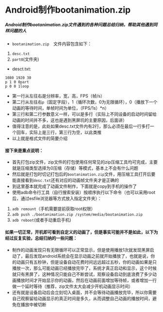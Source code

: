 # Android制作bootanimation.zip
##### Android制作bootanimation.zip文件遇到的各种问题总结归纳，帮助其他遇到同样问题的人
- `bootanimation.zip`　文件内容包含如下：
1. `desc.txt`
2. `part0`(文件夹)
- desct.txt:
```
1080 1920 30
p 1 0 0part
p 0 0 1loop
```
- 第一行从左往右是分辨率，宽，高，FPS（帧/s）
- 第二行从左往右`p`（固定字段），1（循环次数，0为无限循环），0（播放下一个动画的等待时间，单帧时间为单位，（FPS/1s）*n）
- 第三行和第二行参数意义一样，可以是多行（实际上不同设备的启动时间留给动画的时间并不多，这也是遇到黑屏坑的主要原因，后面讲）
- 值得注意的是，此处如果desc.txt文件内有2行，那么必须在最后一行多打一个回车，实际上是三行，第三行为空，以此类推
- 以上就是格式文件的简要介绍

#### 接下来是重点说明：
- 首先打包zip文件，zip文件的打包使用任何常见的zip压缩工具均可完成，主要就是压缩类型选择为0压缩（存储）等模式，基本上不会有什么问题
- 然后就是打包时切记打包后的`bootanimation.zip`文件，用压缩工具打开后要能直接看到`desc.txt`还有对应的动画帧文件夹才是正确的
- 到这里基本就完成了动画文件制作，下面就是copy到手机的操作了
- 使用adb命令行工具（自行搜索安装）按顺序执行以下命令（也可以采用root后，通过esfile浏览器等方式放入指定文件夹）：
1. `adb remount`（手机需要提前获取root权限）
2. `adb push ./bootanimation.zip /system/media/bootanimation.zip`
3. `adb reboot`(或者手动重启手机)

#### 如果一切正常，开机即可看到自定义的动画了，但是事实可能并不是如此，以下为经过反复实验，总结归纳的一些问题：
- 制作的动画发现只有无限循环可以正常显示，但是使用播放1次就发现黑屏启动了，最后发现android系统会在显示动画之前就开始播放了，也就是说，你的动画只有五秒钟，但是设备自动花费时间远远超过五秒，你的动画如果是只播放一次，那么可能动画已经播放完毕了，系统才真正启动和显示，这个时候就只有黑屏了，这种情况只能自己不断尝试，观察设备启动到底浪费了多少动画播放时间才开始显示你的动画，然后在动画前面增加等待帧，或者增加一行做一个延时等待（推荐，zip文件太大会减少开机动画显示时间）
- 还有就是设备启动后会立刻切入桌面，并不会等待动画播放完毕，所以你需要自己观察留给动画显示的真正时间是多久，从而调整自己动画的播放时间，避免在播放中被切断
